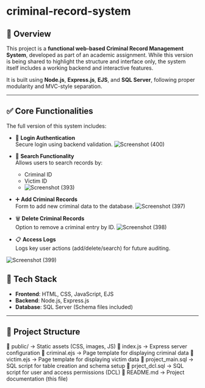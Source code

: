 # criminal-record-system

## 📖 Overview

This project is a **functional web-based Criminal Record Management System**, developed as part of an academic assignment. While this version is being shared to highlight the structure and interface only, the system itself includes a working backend and interactive features.

It is built using **Node.js**, **Express.js**, **EJS**, and **SQL Server**, following proper modularity and MVC-style separation.

---

## ✅ Core Functionalities 

The full version of this system includes:

- 🔐 **Login Authentication**  
  Secure login using backend validation.
  ![Screenshot (400)](https://github.com/user-attachments/assets/3538f32d-c697-4a4a-8769-e9285de7cb51)

  
- 🔎 **Search Functionality**  
  Allows users to search records by:
  - Criminal ID
  - Victim ID
  - ![Screenshot (393)](https://github.com/user-attachments/assets/f093287b-3aeb-404f-b319-abacfecb6cf4)


- ➕ **Add Criminal Records**  
  Form to add new criminal data to the database.
  ![Screenshot (397)](https://github.com/user-attachments/assets/4df01479-d337-4a1a-8c2b-f2a57b80a67f)


- 🗑️ **Delete Criminal Records**  
  Option to remove a criminal entry by ID.
![Screenshot (398)](https://github.com/user-attachments/assets/092dc253-2195-46c0-80ac-124b0a6ee639)

- 📋 **Access Logs**  
  Logs key user actions (add/delete/search) for future auditing.

![Screenshot (399)](https://github.com/user-attachments/assets/4a1f782e-8fdb-483c-931a-db91c4086b56)


## 🧰 Tech Stack

- **Frontend**: HTML, CSS, JavaScript, EJS
- **Backend**: Node.js, Express.js
- **Database**: SQL Server (Schema files included)

---

## 📁 Project Structure
📁 public/ → Static assets (CSS, images, JS)
📄 index.js → Express server configuration
📄 criminal.ejs → Page template for displaying criminal data
📄 victim.ejs → Page template for displaying victim data
📄 project_main.sql → SQL script for table creation and schema setup
📄 prject_dcl.sql → SQL script for user and access permissions (DCL)
📄 README.md → Project documentation (this file)

